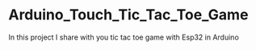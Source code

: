 # Arduino_Touch_Tic_Tac_Toe_Game
In this project I share with you tic tac toe game with Esp32 in Arduino
